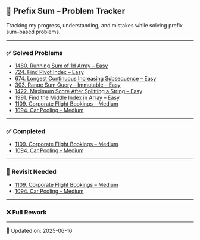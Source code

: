 ## 🔗 Prefix Sum – Problem Tracker  
Tracking my progress, understanding, and mistakes while solving prefix sum–based problems.

---

### ✅ Solved Problems
- [1480. Running Sum of 1d Array – Easy](https://leetcode.com/problems/running-sum-of-1d-array/)
- [724. Find Pivot Index – Easy](https://leetcode.com/problems/find-pivot-index/)
- [674. Longest Continuous Increasing Subsequence – Easy](https://leetcode.com/problems/longest-continuous-increasing-subsequence/)
- [303. Range Sum Query - Immutable – Easy](https://leetcode.com/problems/range-sum-query-immutable/)
- [1422. Maximum Score After Splitting a String – Easy](https://leetcode.com/problems/maximum-score-after-splitting-a-string/)
- [1991. Find the Middle Index in Array – Easy](https://leetcode.com/problems/find-the-middle-index-in-array/)
- [1109. Corporate Flight Bookings – Medium](https://leetcode.com/problems/corporate-flight-bookings/)
- [1094. Car Pooling - Medium](https://leetcode.com/problems/car-pooling/)

  
---

### ✅ Completed
<!-- Add problems here after full confident revisits -->
- [1109. Corporate Flight Bookings – Medium](https://leetcode.com/problems/corporate-flight-bookings/)
- [1094. Car Pooling - Medium](https://leetcode.com/problems/car-pooling/)

---

### 🔁 Revisit Needed
<!-- Add problems here if they require 2nd look or partial clarity -->
- [1109. Corporate Flight Bookings – Medium](https://leetcode.com/problems/corporate-flight-bookings/)
- [1094. Car Pooling - Medium](https://leetcode.com/problems/car-pooling/)

---

### ❌ Full Rework
<!-- Add problems here if you forgot logic or code fully -->

---

📝 Updated on: 2025-06-16
